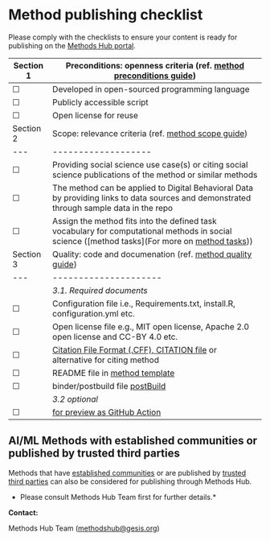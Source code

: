 # Method publishing checklist

Please comply with the checklists to ensure your content is ready for publishing on the [Methods Hub portal](https://methodshub.gesis.org/).

| Section 1  | Preconditions: openness criteria (ref. [method preconditions guide](https://github.com/GESIS-Methods-Hub/guidelines-for-methods/blob/main/method-submission-guidelines.md#3-method-preconditions))|
|---|------------------|
| ☐ | Developed in open-sourced programming language |
| ☐ | Publicly accessible script |
| ☐ | Open license for reuse | 
| Section 2  | Scope: relevance criteria (ref. [method scope guide](https://github.com/GESIS-Methods-Hub/guidelines-for-methods/blob/main/method-submission-guidelines.md#4-scoping-criteria))|
|---|-------------------|
| ☐ | Providing social science use case(s) or citing social science publications of the method or similar methods |
| ☐ | The method can be applied to Digital Behavioral Data by providing links to data sources and demonstrated through sample data in the repo |
| ☐ | Assign the method fits into the defined task vocabulary for computational methods in social science ([method tasks](For more on [method tasks](https://github.com/GESIS-Methods-Hub/guidelines-for-methods/blob/main/methods-tasks.md)))|
| Section 3   | Quality: code and documenation (ref. [method quality guide](https://github.com/GESIS-Methods-Hub/guidelines-for-methods/blob/main/method-submission-guidelines.md#5-method-quality-guidelines))|
|---|---------------------|
|   | *3.1. Required documents* |
| ☐ | Configuration file i.e., Requirements.txt, install.R, configuration.yml etc. |
| ☐ | Open license file e.g., MIT open license, Apache 2.0 open license and CC-BY 4.0 etc. |
| ☐ | [Citation File Format (.CFF), CITATION file](https://citation-file-format.github.io/) or alternative for citing method |
| ☐ | README file in [method template](https://github.com/GESIS-Methods-Hub/guidelines-for-methods/blob/main/method-README-template.md) |
| ☐ | binder/postbuild file [postBuild](https://methodshub.gesis.org/snippet/postBuild) |
|  | *3.2 optional* |
| ☐ | [for preview as GitHub Action](https://github.com/GESIS-Methods-Hub/preview?tab=readme-ov-file#usage) |

## AI/ML Methods with established communities or published by trusted third parties
Methods that have [established communities](https://github.com/GESIS-Methods-Hub/guidelines-for-methods/blob/main/method-submission-guidelines.md#13alternative-for-established-methods) or are published by [trusted third parties](https://github.com/GESIS-Methods-Hub/guidelines-for-methods/blob/main/method-submission-guidelines.md#12trusted-third-party-review-bodies) can also be considered for publishing through Methods Hub.

* Please consult Methods Hub Team first for further details.*
 

**Contact:** 

Methods Hub Team (<a href="mailto:methodshub@gesis.org">methodshub@gesis.org</a>)
